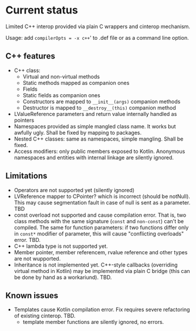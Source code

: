 Current status
==============

Limited C++ interop provided via plain C wrappers and cinterop mechanism.

Usage: add `compilerOpts = -x c++`' to .def file or as a command line option.

C++ features
------------

* C++ class:
  + Virtual and non-virtual methods
  * Static methods mapped as companion ones
  * Fields
  * Static fields as companion ones
  * Constructors are mapped to `__init__(args)` companion methods
  * Destructor is mapped to `__destroy__(this)` companion method
* LValueReference parameters and return value internally handled as pointers
* Namespaces provided as simple mangled class name. It works but awfully ugly. Shall be fixed by mapping to packages.
* Nested C++ classes: same as namespaces, simple mangling. Shall be fixed.
* Access modifiers: only public members exposed to Kotlin. Anonymous namespaces and entities with internal linkage are silently ignored.

Limitations
-----------
* Operators are not supported yet (silently ignored)
* LVReference mapper to CPointer<T>? which is incorrect (should be notNull). This may cause segmentation fault in case of null is sent as a parameter. TBD
* const overload not supported and cause compilation error. That is, two class methods with the same signature (`const` and `non-const`) can't be compiled. The same for function parameters: if two functions differ only in `const*` modifier of parameter, this will cause "conflicting overloads" error. TBD.
* C++ lambda type is not supported yet.
* Member pointer, member referencem, rvalue reference and other types are not wupported.
* Inheritance is not implemented yet. C++-style callbacks (overriding virtual method in Kotlin) may be implemented via plain C bridge (this can be done by hand as a workariund). TBD.

Known issues
------------

* Templates cause Kotlin compilation error. Fix requires severe refactoring of existing cinterop. TBD.
	+ template member functions are silently ignored, no errors.